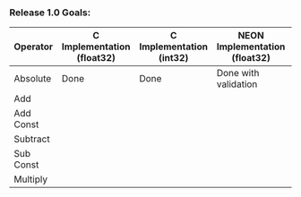### Release 1.0 Goals:

| Operator      | C Implementation (float32) | C Implementation (int32) | NEON Implementation (float32) | NEON Implementation (int32) |
|---------------|-----------------------------|---------------------------|-------------------------------|-----------------------------|
| Absolute      |             Done               |           Done                |           Done with validation                 |                  Done with validation            |
| Add           |                             |                           |                               |                             |
| Add Const     |                             |                           |                               |                             |
| Subtract      |                             |                           |                               |                             |
| Sub Const     |                             |                           |                               |                             |
| Multiply      |                             |                           |                               |                             |


